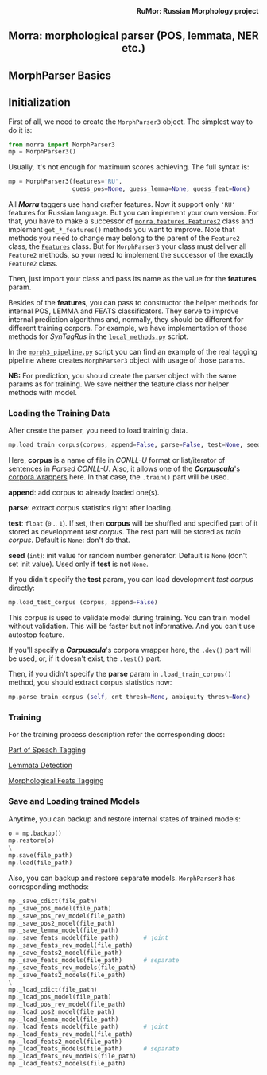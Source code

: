 <div align="right"><strong>RuMor: Russian Morphology project</strong></div>
<h2 align="center">Morra: morphological parser (POS, lemmata, NER etc.)</h2>

## MorphParser Basics

## Initialization

First of all, we need to create the `MorphParser3` object. The simplest way to
do it is:
```python
from morra import MorphParser3
mp = MorphParser3()
```

Usually, it's not enough for maximum scores achieving. The full syntax is:
```python
mp = MorphParser3(features='RU',
                  guess_pos=None, guess_lemma=None, guess_feat=None)
```

All ***Morra*** taggers use hand crafter features. Now it support only `'RU'`
features for Russian language. But you can implement your own version. For
that, you have to make a successor of
[`morra.features.Features2`](https://github.com/fostroll/morra/blob/master/morra/features2.py)
class and implement `get_*_features()` methods you want to improve. Note that
methods you need to change may belong to the parent of the `Feature2` class,
the
[`Features`](https://github.com/fostroll/morra/blob/master/morra/features.py)
class. But for `MorphParser3` your class must deliver all `Feature2` methods,
so your need to implement the successor of the exactly `Feature2` class.

Then, just import your class and pass its name as the value for the
**features** param.

Besides of the **features**, you can pass to constructor the helper methods
for internal POS, LEMMA and FEATS classificators. They serve to improve
internal prediction algorithms and, normally, they should be different for
different training corpora. For example, we have implementation of those
methods for *SynTagRus* in the
[`local_methods.py`](https://github.com/fostroll/morra/blob/master/scripts/local_methods.py)
script.

In the 
[`morph3_pipeline.py`](https://github.com/fostroll/morra/blob/master/examples/morph3_pipeline.py)
script you can find an example of the real tagging pipeline where creates
`MorphParser3` object with usage of those params.

**NB:** For prediction, you should create the parser object with the same
params as for training. We save neither the feature class nor helper methods
with model.

### Loading the Training Data

After create the parser, you need to load traininig data.

```python
mp.load_train_corpus(corpus, append=False, parse=False, test=None, seed=None)
```
Here, **corpus** is a name of file in *CONLL-U* format or list/iterator of
sentences in *Parsed CONLL-U*. Also, it allows one of the
[***Corpuscula***'s corpora wrappers](https://github.com/fostroll/corpuscula/blob/master/doc/README_CORPORA.md)
here. In that case, the `.train()` part will be used.

**append**: add corpus to already loaded one(s).

**parse**: extract corpus statistics right after loading.

**test**: `float` (`0` .. `1`). If set, then **corpus** will be shuffled
and specified part of it stored as development *test corpus*. The rest part
will be stored as *train corpus*. Default is `None`: don't do that.

**seed** (`int`): init value for random number generator. Default is `None`
(don't set init value). Used only if **test** is not `None`.

If you didn't specify the **test** param, you can load development *test
corpus* directly:
```python
mp.load_test_corpus (corpus, append=False)
```
This corpus is used to validate model during training. You can train model
without validation. This will be faster but not informative. And you can't
use autostop feature.

If you'll specify a ***Corpuscula***'s corpora wrapper here, the `.dev()` part
will be used, or, if it doesn't exist, the `.test()` part.

Then, if you didn't specify the **parse** param in `.load_train_corpus()`
method, you should extract corpus statistics now:
```python
mp.parse_train_corpus (self, cnt_thresh=None, ambiguity_thresh=None)
```

### Training

For the training process description refer the corresponding docs:

[Part of Speach Tagging](https://github.com/fostroll/morra/blob/master/doc/README_POS.md)

[Lemmata Detection](https://github.com/fostroll/morra/blob/master/doc/README_LEMMA.md)

[Morphological Feats Tagging](https://github.com/fostroll/morra/blob/master/doc/README_FEATS.md)

### Save and Loading trained Models

Anytime, you can backup and restore internal states of trained models:
```python
o = mp.backup()
mp.restore(o)
\
mp.save(file_path)
mp.load(file_path)
```

Also, you can backup and restore separate models. `MorphParser3` has
corresponding methods:
```python
mp._save_cdict(file_path)
mp._save_pos_model(file_path)
mp._save_pos_rev_model(file_path)
mp._save_pos2_model(file_path)
mp._save_lemma_model(file_path)
mp._save_feats_model(file_path)       # joint
mp._save_feats_rev_model(file_path)
mp._save_feats2_model(file_path)
mp._save_feats_models(file_path)      # separate
mp._save_feats_rev_models(file_path)
mp._save_feats2_models(file_path)
\
mp._load_cdict(file_path)
mp._load_pos_model(file_path)
mp._load_pos_rev_model(file_path)
mp._load_pos2_model(file_path)
mp._load_lemma_model(file_path)
mp._load_feats_model(file_path)       # joint
mp._load_feats_rev_model(file_path)
mp._load_feats2_model(file_path)
mp._load_feats_models(file_path)      # separate
mp._load_feats_rev_models(file_path)
mp._load_feats2_models(file_path)
```
